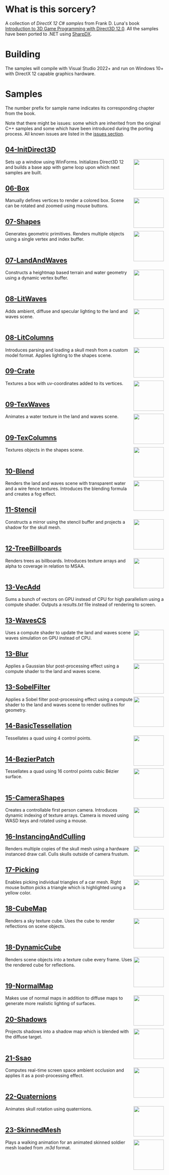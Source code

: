# What is this sorcery?

A collection of *DirectX 12 C# samples* from Frank D. Luna's book [Introduction to 3D Game Programming with Direct3D 12.0](http://d3dcoder.net/d3d12.htm). All the samples have been ported to .NET using [SharpDX](http://sharpdx.org/).

# Building

The samples will compile with Visual Studio 2022+ and run on Windows 10+ with DirectX 12 capable graphics hardware.

# Samples

The number prefix for sample name indicates its corresponding chapter from the book. 

Note that there might be issues: some which are inherited from the original C++ samples and some which have been introduced during the porting process. All known issues are listed in the [issues section](https://github.com/discosultan/dx12-game-programming/issues).

## [04-InitDirect3D](Samples/04-InitDirect3D)
<img src="./Images/InitDirect3D.jpg" height="96px" align="right">

Sets up a window using WinForms. Initializes Direct3D 12 and builds a base app with game loop upon which next samples are built.

## [06-Box](Samples/06-Box)
<img src="./Images/Box.jpg" height="96px" align="right">

Manually defines vertices to render a colored box. Scene can be rotated and zoomed using mouse buttons.

## [07-Shapes](Samples/07-Shapes)
<img src="./Images/Shapes.jpg" height="96px" align="right">

Generates geometric primitives. Renders multiple objects using a single vertex and index buffer.
<br><br>

## [07-LandAndWaves](Samples/07-LandAndWaves)
<img src="./Images/LandAndWaves.jpg" height="96px" align="right">

Constructs a heightmap based terrain and water geometry using a dynamic vertex buffer.
<br><br>

## [08-LitWaves](Samples/08-LitWaves)
<img src="./Images/LitWaves.jpg" height="96px" align="right">

Adds ambient, diffuse and specular lighting to the land and waves scene.
<br><br> 

## [08-LitColumns](Samples/08-LitColumns)
<img src="./Images/LitColumns.jpg" height="96px" align="right">

Introduces parsing and loading a skull mesh from a custom model format. Applies lighting to the shapes scene.

## [09-Crate](Samples/09-Crate)
<img src="./Images/Crate.jpg" height="96px" align="right">

Textures a box with uv-coordinates added to its vertices.
<br><br>

## [09-TexWaves](Samples/09-TexWaves)
<img src="./Images/TexWaves.jpg" height="96px" align="right">

Animates a water texture in the land and waves scene.
<br><br>

## [09-TexColumns](Samples/09-TexColumns)
<img src="./Images/TexColumns.jpg" height="96px" align="right">

Textures objects in the shapes scene.
<br><br>

## [10-Blend](Samples/10-Blend)
<img src="./Images/Blend.jpg" height="96px" align="right">

Renders the land and waves scene with transparent water and a wire fence textures. Introduces the blending formula and creates a fog effect.

## [11-Stencil](Samples/11-Stencil)
<img src="./Images/Stencil.jpg" height="96px" align="right">

Constructs a mirror using the stencil buffer and projects a shadow for the skull mesh.
<br><br>

## [12-TreeBillboards](Samples/12-TreeBillboards)
<img src="./Images/TreeBillboards.jpg" height="96px" align="right">

Renders trees as billboards. Introduces texture arrays and alpha to coverage in relation to MSAA.
<br><br>

## [13-VecAdd](Samples/13-VecAdd)

Sums a bunch of vectors on GPU instead of CPU for high parallelism using a compute shader. Outputs a *results.txt* file instead of rendering to screen.

## [13-WavesCS](Samples/13-WavesCS)
<!-- This sample looks exactly the same as 10-Blend -->
<img src="./Images/Blend.jpg" height="96px" align="right">

Uses a compute shader to update the land and waves scene waves simulation on GPU instead of CPU.

## [13-Blur](Samples/13-Blur)
<img src="./Images/Blur.jpg" height="96px" align="right">

Applies a Gaussian blur post-processing effect using a compute shader to the land and waves scene.

## [13-SobelFilter](Samples/13-SobelFilter)
<img src="./Images/SobelFilter.jpg" height="96px" align="right">

Applies a Sobel filter post-processing effect using a compute shader to the land and waves scene to render outlines for geometry.

## [14-BasicTessellation](Samples/14-BasicTessellation)
<img src="./Images/BasicTessellation.jpg" height="96px" align="right">

Tessellates a quad using 4 control points.
<br><br>

## [14-BezierPatch](Samples/14-BezierPatch)
<img src="./Images/BezierPatch.jpg" height="96px" align="right">

Tessellates a quad using 16 control points cubic Bézier surface.
<br><br>

## [15-CameraShapes](Samples/15-CameraShapes)
<img src="./Images/CameraShapes.jpg" height="96px" align="right">

Creates a controllable first person camera. Introduces dynamic indexing of texture arrays. Camera is moved using WASD keys and rotated using a mouse.

## [16-InstancingAndCulling](Samples/16-InstancingAndCulling)
<img src="./Images/InstancingAndCulling.jpg" height="96px" align="right">

Renders multiple copies of the skull mesh using a hardware instanced draw call. Culls skulls outside of camera frustum.

## [17-Picking](Samples/17-Picking)
<img src="./Images/Picking.jpg" height="96px" align="right">

Enables picking individual triangles of a car mesh. Right mouse button picks a triangle which is highlighted using a yellow color.

## [18-CubeMap](Samples/18-CubeMap)
<img src="./Images/CubeMap.jpg" height="96px" align="right">

Renders a sky texture cube. Uses the cube to render reflections on scene objects.
<br><br>

## [18-DynamicCube](Samples/18-DynamicCube)
<img src="./Images/DynamicCube.jpg" height="96px" align="right">

Renders scene objects into a texture cube every frame. Uses the rendered cube for reflections.
<br><br>

## [19-NormalMap](Samples/19-NormalMap)
<img src="./Images/NormalMap.jpg" height="96px" align="right">

Makes use of normal maps in addition to diffuse maps to generate more realistic lighting of surfaces.

## [20-Shadows](Samples/20-Shadows)
<img src="./Images/Shadows.jpg" height="96px" align="right">

Projects shadows into a shadow map which is blended with the diffuse target.
<br><br>

## [21-Ssao](Samples/21-Ssao)
<img src="./Images/Ssao.jpg" height="96px" align="right">

Computes real-time screen space ambient occlusion and applies it as a post-processing effect.
<br><br>

## [22-Quaternions](Samples/22-Quaternions)
<img src="./Images/Quaternions.jpg" height="96px" align="right">

Animates skull rotation using quaternions.
<br><br>

## [23-SkinnedMesh](Samples/23-SkinnedMesh)
<img src="./Images/SkinnedMesh.jpg" height="96px" align="right">

Plays a walking animation for an animated skinned soldier mesh loaded from *.m3d* format.
